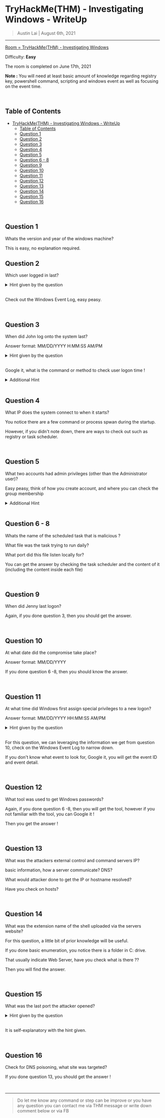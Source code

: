 
# TryHackMe(THM) - Investigating Windows  - WriteUp

> Austin Lai | August 6th, 2021

---

<!-- Description -->

[Room = TryHackMe(THM) - Investigating Windows](https://tryhackme.com/room/investigatingwindows)

Difficulty: **Easy**

The room is completed on June 17th, 2021

**Note :** You will need at least basic amount of knowledge regarding registry key, powershell command, scripting and windows event as well as focusing on the event time.

<!-- /Description -->

<br />

## Table of Contents

<!-- TOC -->

- [TryHackMe(THM) - Investigating Windows  - WriteUp](#tryhackmethm---investigating-windows----writeup)
    - [Table of Contents](#table-of-contents)
    - [Question 1](#question-1)
    - [Question 2](#question-2)
    - [Question 3](#question-3)
    - [Question 4](#question-4)
    - [Question 5](#question-5)
    - [Question 6 - 8](#question-6---8)
    - [Question 9](#question-9)
    - [Question 10](#question-10)
    - [Question 11](#question-11)
    - [Question 12](#question-12)
    - [Question 13](#question-13)
    - [Question 14](#question-14)
    - [Question 15](#question-15)
    - [Question 16](#question-16)

<!-- /TOC -->

<br />

## Question 1

Whats the version and year of the windows machine?

This is easy, no explanation required.

## Question 2

Which user logged in last?

<details><summary>Hint given by the question</summary>

```text
That's you just now. But, who logged in before you?
```

</details>

<br />

Check out the Windows Event Log, easy peasy.

<br />

## Question 3

When did John log onto the system last?

Answer format: MM/DD/YYYY H:MM:SS AM/PM

<details><summary>Hint given by the question</summary>

```text
Try using cmd to find this out
```

</details>

<br />

Google it, what is the command or method to check user logon time !

<details><summary>Additional Hint</summary>

```text
netuser
```

</details>

<br />

## Question 4

What IP does the system connect to when it starts?

You notice there are a few command or process spwan during the startup.

However, if you didn't note down, there are ways to check out such as registry or task scheduler.

<br />

## Question 5

What two accounts had admin privileges (other than the Administrator user)?

Easy peasy, think of how you create account, and where you can check the group membership

<details><summary>Additional Hint</summary>

```text
control userpasswords2
```

</details>

<br />

## Question 6 - 8

Whats the name of the scheduled task that is malicious ?

What file was the task trying to run daily?

What port did this file listen locally for?

You can get the answer by checking the task scheduler and the content of it (including the content inside each file)

<br />

## Question 9

When did Jenny last logon?

Again, if you done question 3, then you should get the answer.

<br />

## Question 10

At what date did the compromise take place?

Answer format: MM/DD/YYYY

If you done question 6 -8, then you should know the answer.

<br />

## Question 11

At what time did Windows first assign special privileges to a new logon?

Answer format: MM/DD/YYYY HH:MM:SS AM/PM

<details><summary>Hint given by the question</summary>

```text
00/00/0000 0:00:49 PM
```

</details>

<br />

For this question, we can leveraging the information we get from question 10, check on the Windows Event Log to narrow down.

If you don't know what event to look for, Google it, you will get the event ID and event detail.

<br />

## Question 12

What tool was used to get Windows passwords?

Again, if you done question 6 -8, then you will get the tool, however if you not familiar with the tool, you can Google it !

Then you get the answer !

<br />

## Question 13

What was the attackers external control and command servers IP?

basic information, how a server communicate? DNS?

What would attacker done to get the IP or hostname resolved?

Have you check on hosts?

<br />

## Question 14

What was the extension name of the shell uploaded via the servers website?

For this question, a little bit of prior knowledge will be useful.

If you done basic enumeration, you notice there is a folder in C: drive.

That usually indicate Web Server, have you check what is there ??

Then you will find the answer.

<br />

## Question 15

What was the last port the attacker opened?

<details><summary>Hint given by the question</summary>

```text
Firewall
```

</details>

<br />

It is self-explanatory with the hint given.

<br />

## Question 16

Check for DNS poisoning, what site was targeted?

If you done question 13, you should get the answer !


<br />

---

> Do let me know any command or step can be improve or you have any question you can contact me via THM message or write down comment below or via FB





